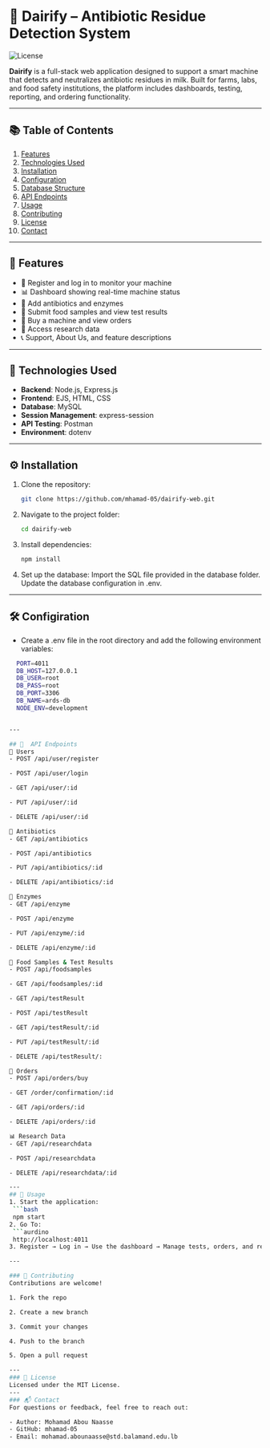 # 🧪 Dairify – Antibiotic Residue Detection System

![License](https://img.shields.io/badge/license-MIT-green.svg)

**Dairify** is a full-stack web application designed to support a smart machine that detects and neutralizes antibiotic residues in milk. Built for farms, labs, and food safety institutions, the platform includes dashboards, testing, reporting, and ordering functionality.

---

## 📚 Table of Contents

1. [Features](#features)  
2. [Technologies Used](#technologies-used)  
3. [Installation](#installation)  
4. [Configuration](#configuration)  
5. [Database Structure](#database-structure)  
6. [API Endpoints](#api-endpoints)  
7. [Usage](#usage)  
8. [Contributing](#contributing)  
9. [License](#license)  
10. [Contact](#contact)

---

## 🌟 Features

- 🧪 Register and log in to monitor your machine
- 📊 Dashboard showing real-time machine status
- 💉 Add antibiotics and enzymes
- 🔬 Submit food samples and view test results
- 🧾 Buy a machine and view orders
- 🧠 Access research data
- 📞 Support, About Us, and feature descriptions

---

## 🧰 Technologies Used

- **Backend**: Node.js, Express.js  
- **Frontend**: EJS, HTML, CSS  
- **Database**: MySQL  
- **Session Management**: express-session  
- **API Testing**: Postman  
- **Environment**: dotenv  

---

## ⚙️ Installation

1. Clone the repository:

   ```bash
   git clone https://github.com/mhamad-05/dairify-web.git
2. Navigate to the project folder:
   ```bash
   cd dairify-web 
3. Install dependencies:
   ```bash
   npm install
4. Set up the database:
Import the SQL file provided in the database folder.
 Update the database configuration in .env.

---
 ## 🛠️ Configiration
 - Create a .env file in the root directory and add the following environment variables:
  ```bash
    PORT=4011
    DB_HOST=127.0.0.1
    DB_USER=root
    DB_PASS=root
    DB_PORT=3306
    DB_NAME=ards-db
    NODE_ENV=development


---

## 📡  API Endpoints
🔐 Users
- POST /api/user/register

- POST /api/user/login

- GET /api/user/:id

- PUT /api/user/:id

- DELETE /api/user/:id

💊 Antibiotics
- GET /api/antibiotics

- POST /api/antibiotics

- PUT /api/antibiotics/:id

- DELETE /api/antibiotics/:id

🧬 Enzymes
- GET /api/enzyme

- POST /api/enzyme

- PUT /api/enzyme/:id

- DELETE /api/enzyme/:id

🧫 Food Samples & Test Results
- POST /api/foodsamples

- GET /api/foodsamples/:id

- GET /api/testResult

- POST /api/testResult

- GET /api/testResult/:id

- PUT /api/testResult/:id

- DELETE /api/testResult/:

🧾 Orders
- POST /api/orders/buy

- GET /order/confirmation/:id

- GET /api/orders/:id

- DELETE /api/orders/:id

📊 Research Data
- GET /api/researchdata

- POST /api/researchdata

- DELETE /api/researchdata/:id

---
## 🚀 Usage
1. Start the application:
   ```bash
   npm start
2. Go To:
   ```aurdino
   http://localhost:4011
3. Register → Log in → Use the dashboard → Manage tests, orders, and research.

---

### 🤝 Contributing
Contributions are welcome!

1. Fork the repo

2. Create a new branch

3. Commit your changes

4. Push to the branch

5. Open a pull request

---
### 📄 License
Licensed under the MIT License.
---
### 📬 Contact
For questions or feedback, feel free to reach out:

- Author: Mohamad Abou Naasse
- GitHub: mhamad-05
- Email: mohamad.abounaasse@std.balamand.edu.lb